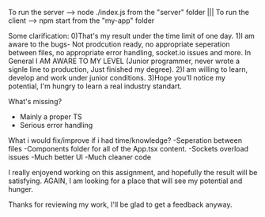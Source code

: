 To run the server --> node ./index.js from the "server" folder |||
To run the client --> npm start from the "my-app" folder

Some clarification:
0)That's my result under the time limit of one day.
1)I am aware to the bugs- Not prodcution ready, no appropriate seperation between files, no appropriate error handling, socket.io issues and more. In General I AM AWARE TO MY LEVEL (Junior programmer, never wrote a signle line to production, Just finished my degree).
2)I am willing to learn, develop and work under junior conditions.
3)Hope you'll notice my potential, I'm hungry to learn a real industry standart.

What's missing?
- Mainly a proper TS
- Serious error handling 

What i would fix/improve if i had time/knowledge?
-Seperation between files
-Components folder for all of the App.tsx content.
-Sockets overload issues
-Much better UI
-Much cleaner code


I really enjoyend working on this assignment, and hopefully the result will be satisfying.
AGAIN, I am looking for a place that will see my potential and hunger.

Thanks for reviewing my work, I'll be glad to get a feedback anyway.


